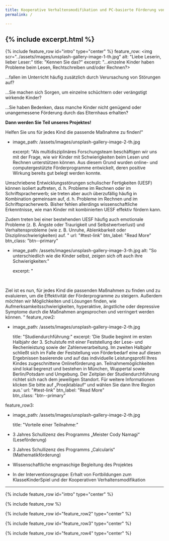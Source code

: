 ```yaml
---
title: Kooperative Verhaltensmodifikation und PC-basierte Förderung von Verhaltensauffälligkeiten und schulischen Leistungsschwächen
permalink: /

---
```

{% include excerpt.html %}
---


{% include feature_row id="intro" type="center" %}
feature_row:
<img scr="../assets/images/unsplash-gallery-image-1-th.jpg"
    alt: "Liebe Leserin, lieber Leser:"
    title: "Kennen Sie das?"
    excerpt: "…einzelne Kinder haben Probleme beim Lesen, Rechtschreiben und/oder Rechnen?>


…fallen im Unterricht häufig zusätzlich durch Verursachung von Störungen auf?


…Sie machen sich Sorgen, um einzelne schüchtern oder verängstigt wirkende Kinder?


…Sie haben Bedenken, dass manche Kinder nicht genügend oder unangemessene Förderung durch das Elternhaus erhalten?


**Dann werden Sie Teil unseres Projektes!**


Helfen Sie uns für jedes Kind die passende Maßnahme zu finden!"

  - image_path: /assets/images/unsplash-gallery-image-2-th.jpg

    excerpt: "Als multidisziplinäres Forschungsteam beschäftigen wir uns mit der Frage, wie wir Kinder mit Schwierigkeiten beim Lesen und Rechnen unterstützen können. Aus diesem Grund wurden online- und computergestützte Förderprogramme entwickelt, deren positive Wirkung bereits gut belegt werden konnte. 


Umschriebene Entwicklungsstörungen schulischer Fertigkeiten (UESF) können isoliert auftreten, d. h. Probleme im Rechnen oder im Schriftspracherwerb; sie treten aber auch überzufällig häufig in Kombination gemeinsam auf, d. h. Probleme im Rechnen und im Schriftspracherwerb. Bisher fehlen allerdings wissenschaftliche Erkenntnisse, wie man Kinder mit kombinierten UESF effektiv fördern kann.


Zudem treten bei einer bestehenden UESF häufig auch emotionale Probleme (z. B. Ängste oder Traurigkeit und Selbstwertverlust) und Verhaltensprobleme (wie z. B. Unruhe, Ablenkbarkeit oder Disziplinschwierigkeiten) auf.
"
    url: "#test-link"
    btn_label: "Read More" 
    btn_class: "btn--primary" 
  - image_path: /assets/images/unsplash-gallery-image-3-th.jpg 
    alt: "So unterschiedlich wie die Kinder selbst, zeigen sich oft auch ihre Schwierigkeiten:"

    excerpt: "  
  

&nbsp;


Ziel ist es nun, für jedes Kind die passenden Maßnahmen zu finden und zu evaluieren, um die Effektivität der Förderprogramme zu steigern. Außerdem möchten wir Möglichkeiten und Lösungen finden, wie Aufmerksamkeitsschwierigkeiten, hyperaktive, ängstliche oder depressive Symptome durch die Maßnahmen angesprochen und verringert werden können. "
feature_row2:
  - image_path: /assets/images/unsplash-gallery-image-2-th.jpg
    
    title: "Studiendurchführung:"
    excerpt: 'Die Studie beginnt im ersten Halbjahr der 3. Schulstufe mit einer Feststellung der Lese- und Rechenleistung sowie der Zahlenverarbeitung. Im zweiten Halbjahr schließt sich im Falle der Feststellung von Förderbedarf eine auf diesen Ergebnissen basierende und auf das individuelle Leistungsprofil Ihres Kindes zugeschnittene Onlineförderung an. Teilnahmemöglichkeiten sind lokal begrenzt und bestehen in München, Wuppertal sowie Berlin/Potsdam und Umgebung. Der Zeitplan der Studiendurchführung richtet sich nach dem jeweiligen Standort. Für weitere Informationen klicken Sie bitte auf „Proejktablauf“ und wählen Sie dann Ihre Region aus.'
    url: "#test-link"
    btn_label: "Read More"  
    btn_class: "btn--primary" 

feature_row3:
  - image_path: /assets/images/unsplash-gallery-image-2-th.jpg
    
    title: "Vorteile einer Teilnahme:"
-	3 Jahres Schullizenz des Programms „Meister Cody Namagi“ (Leseförderung)
-	3 Jahres Schullizenz des Programms „Calcularis“ (Mathematikförderung)
-	Wissenschaftliche engmaschige Begleitung des Projektes
-	In der Interventionsgruppe: Erhalt von Fortbildungen zum KlasseKinderSpiel und der Kooperativen Verhaltensmodifikation 
---


{% include feature_row id="intro" type="center" %}

{% include feature_row %}

{% include feature_row id="feature_row2" type="center" %}

{% include feature_row id="feature_row3" type="center" %}

{% include feature_row id="feature_row4" type="center" %}
